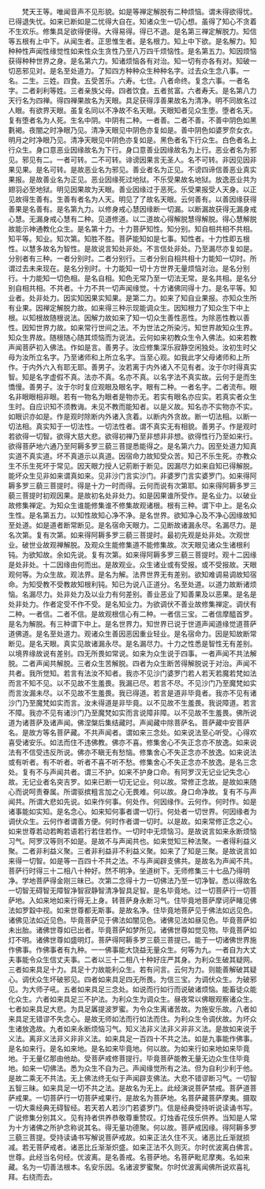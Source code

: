 <!-- { "loadSidebar": true } -->
　　梵天王等。唯闻音声不见形貌。如是等禅定解脱有二种烦恼。谓未得欲得忧。已得退失忧。如来已断如是二忧得大自在。知诸众生一切心想。虽得了知心不贪着不生欢乐。修集具足欲得便得。大得易得。得已不退。是名第三禅定解脱力。知信等五根有上中下。从闻生者。正思惟生者。是名根力。知上中下欲。是名解力。知种种性声闻性缘觉性如来性众生贪性乃至八万四千烦恼性。是名第五力。知因烦恼获得种种世界之身。是名第六力。知诸烦恼各有对治。知一切有亦各有对。知破一切恶邪见对。是名至处道力。了知四方种种众生种种名字。过去众生念八事。一名。二生。三姓。四食。五受苦乐。六寿。七住。八者命终。复念六事。一者名字。二者刹利等姓。三者亲族父母。四者饮食。五者贫富。六者寿夭。是名第八力天行名为四禅。得四禅果故名为天眼。具足获得淳善果故名为清净。明不同故名过人眼。有欲界天眼。虽复名同以不净故不名天眼。天眼知者见众生堕。堕者名天。复有堕者名为人死。生名中阴。中阴有二种。一者善。二者不善。不善中阴色如黑氀褐。夜闇之时净眼乃见。清净天眼见中阴色亦复如是。善中阴色如婆罗奈女衣。明月之时净眼乃见。清净天眼见中阴色亦复如是。黑色者名下行众生。白色者名上行众生。身口意恶业因缘故名为下行。身口意善业因缘故名为上行。恶业者名为邪见。邪见有二。一者可转。二不可转。诽谤因果言无圣人。名不可转。非因见因非果见果。是名可转。是故恶业名为邪见。善业者名为正见。不谤四谛信善恶业真实果报。是故善业名为正见。恶业因缘死过地狱。不乐受果故名地狱。放逸恶业共为翅羽必至地狱。明见因果故为天眼。善业因缘过于恶死。乐受果报受人天身。以正见故得生善有。生善有者名为人天。明见了了故名天眼。云何善有。以善因缘获得善果是名善有。是名第九力。以修身戒心慧因缘断一切漏。以断漏故获得无漏身戒心慧。无漏身戒心慧有二种。见道修道。以二道故心得解脱慧得解脱。得心慧解脱故能示神通教化众生。是名第十力。十力菩萨知性。知分别。知自相共相不共相。知平等。知业。知次第。知胜不胜。菩萨能知如是七事。知性者。十力性即五根性。以慧多故名为智性。是故说言知处非处。不言信处非处。乃至漏尽亦复如是。分别者有三种。一者分别时。二者分别行。三者分别自相共相十力能知一切时。所谓过去未来现在。是名分别时。十力能知一切十方世界无量烦恼对治。是名分别行。十力能知一切色相。是名自相。知色无常乃至一切法无常。是名共相。是名分别自相共相。不共者。十力不共一切声闻缘觉。十方诸佛同得十力。是名平等。知业者。处非处力。因实知因果实知果。是第二力。如来了知自业果报。亦知众生所有业果。因禅定解脱力故。如来得三种示现能调众生。因知根力了知众生下中上根。以知根故随根说法。因解力故如来了知一切众生善性恶性。为除恶性教以善性。因知世界力故。如来常行世间之法。不为世法之所染污。知世界故知众生界。知众生界故。随根随心随其烦恼而为说法。云何如来初教众生令入佛法。如来若教声闻菩萨初入佛法。作如是言。善男子。汝应修集深乐寂静空闲独处。汝初生时父母为汝所立名字。乃至诸师和上所立名字。当至心观。如我此字父母诸师和上所作。于内外六入有耶无耶。善男子。汝若离于内外诸入不见有者。汝于尔时得真实智。知是名字虚假不真。法亦不真。名亦不真。以名字法不真实故。云何于是而生憍慢。善男子。汝于尔时复应观眼及眼名字。眼有二种。一者名字。二者流布。眼名非眼眼相非眼。若有一物名为眼者是物亦无。若实有眼名亦应实。若真实者众生生时。自应识知不须教诲。未见不教而能知者。以是义故。知名亦不实物亦不实。如眼识亦如是。作是观时除断内外诸入贪着。以断内外贪故。断一切法相。以断一切法相。真实知于一切法性。一切法性者。谓不真实无有相貌。善男子。作是观时若欲得一切智。欲得大慈大悲。欲得初禅乃至非想非非想。欲得性行乃至如来行。欲得菩萨地六通乃至阿耨多罗三藐三菩提悉能得之。是名第六力。因至处道力知真实道不真实道。坏不真道示以真道。因宿命力故知受众苦。知己不乐生死。亦教众生不乐生死坏于常见。因天眼力授人记莂断于断见。因漏尽力如来自知已得解脱。能坏众生见非如来谓真如来。见非沙门言实沙门。非婆罗门言实婆罗门。如来得阿耨多罗三藐三菩提时。得是十力一时而得。云何而说有次第耶。如来得阿耨多罗三藐三菩提时初观因果。是故初名处非处力。如是因果谁所受作。是名业力。以破业故修集禅定。为知众生谁能修集谁不修集故观诸根。根有三种。谓下中上。是名众生性。是名第五力。以知性故知心净不净。是名世界。欲知净心及不净心因缘故知至处道。如是道者断常断见。是名宿命天眼力。二见断故诸漏永尽。名漏尽力。是名次第。复有次第。如来得阿耨多罗三藐三菩提时。最初先观是处非处。次观世业。破世业故观禅解脱。及观众生能修集道不能修集故。次天眼见诸众生诸根利钝。为欲知故。余如先说。复有次第。如来得阿耨多罗三藐三菩提时。观十二因缘是处非处。十二因缘由何而出。是故观业。众生诸业或有受报。或不受报故。天眼观何等。为众生故。观法界。是名为解。法界世界无有差别。欲知难调易调故知宿命。为知受教不受教故知根利钝。知已为说八正道分。名至处道。以道力故断诸烦恼。名漏尽力。处非处力及以业力有何差别。善业恶业了知善果及以恶果。是名是处非处力。作者定受不作不受。是名知业力。为欲调伏不善业故修集禅定。调伏有二种。一者信。二者不信。是故观根信心有二种。一者信三宝。二者信摩醯首罗。是名为解脱。有三种谓下中上。是名世界力。知世界已说于世道声闻道缘觉道菩萨道佛道。是名至处道力。观诸众生善因恶因重业轻业。是名宿命力。因是知故断常断见。是名天眼。真实见故诸漏永尽。是名漏尽力。十力之性悉是智性无有差别。以境界缘故说有差别。四无所畏如常说。如来为众生说于四事。一者声闻不共法解脱。二者声闻共解脱。三者众生苦解脱。四者为众生断苦得解脱说于对治。声闻不共者。我所觉知。若言有法汝不知者。我亦不见沙门婆罗门若人若天若魔若梵如法而言不知不见。以不见故不生羞畏。我漏已尽。若言不尽。不见沙门乃至魔梵如实而言汝漏未尽。以不见故不生羞畏。我已得道。若言是道非毕竟者。我亦不见有诸沙门乃至魔梵如实而言。汝未得道是非毕竟。以不见故不生羞畏。我说障道。若言不障。我亦不见有诸沙门乃至魔梵如实而言说障非障。以不见故不生羞畏。佛所说道为诸菩萨及诸声闻。佛涅槃后集结藏时。声闻藏中除菩萨名。菩萨藏中安菩萨名。是故方等名菩萨藏。不共声闻者。谓如来三念处。如来说法至心听受。心得欢喜受诸安乐。如法而住不违佛教。佛亦不喜。修集舍心不失正念亦不放逸。如来说法有不信受违反所说。佛亦不瞋无有愁恼。修集舍心不失正念亦不放逸。如来说法或有听者。有不听者。听者不喜不听不愁。修集舍心不失正念亦不放逸。是名三念处。复有不与声闻共者。谓三不护。如来不护身口命。有阿罗汉无记业记失念心故。无记业者名突吉罗。如来已断一切无记业。何以故。常修正念故。是故如来随心而说呵责眷属。所谓驱摈粗言加之心无畏难。何以故。身口命净故。复有不与声闻共。所谓大悲如先说。如来作何事。何处作。何因缘作。云何作。何时作。如是诸事能如实知。是名念心。如来知何事者谓一切行。何处者一切世界。何因缘者为调伏众生。云何作者谓善方便。何时作者谓一切时。以是故。如来常修正念之心。如来世尊若动若眴若语若行若住若作。一切时中无烦恼习。是故说言如来永断烦恼习气。阿罗汉等则不如是。是故不与声闻共也。如来觉知三种法聚。一者得利益义聚。二者非利益义聚。三者非利益非不利益义聚。如来了了知是三聚。是故说言如来得一切智。如是等一百四十不共之法。不与声闻辟支佛共。是故名为声闻不共。菩萨行时得三十二相八十种好。然不明净。坐道树下。无师修集三十七品乃得明净。学地菩萨得金刚三昧已。次第二念得十力一切佛法乃至一切净智。悉以得故名一切智无碍智无障智净智寂静智清净智具足智。是名毕竟地。过一切菩萨行一切菩萨地。入如来地如来行得无上身。转菩萨身永断习气。住毕竟地菩萨摩诃萨睹见佛法如罗縠中视。如来世尊都无斯事。是故名净。住毕竟地菩萨见于佛法如远见色。诸佛见法如近见色。毕竟菩萨见于佛法如闇见色。诸佛见法如昼见色。毕竟菩萨如未出胎。诸佛世尊如已出者。毕竟菩萨如梦所见。诸佛世尊如觉见物。毕竟菩萨如灯不明。诸佛世尊如盛明灯。菩萨得阿耨多罗三藐三菩提已。能于一切诸佛世界施作佛事。作佛事者有九种。一一佛事能大饶益无量众生。何等为九。一者自为大丈夫事能令众生信丈夫事。二者以三十二相八十种好庄严其身。为利众生破其疑网。三者如来具足十力。具足十力故能利众生。若有问言。云何为力。则能善解破其疑心。调伏众生坏破邪见。四者如来具足四无所畏。为信三宝。为调伏众生。为破邪见。为大师子吼。五者如来具足三念处。如说而行如行而说破诸烦恼。能畜徒众能化众生。六者如来具足三不护法。为利众生为调众生。昼夜常以佛眼观察诸众生。七者如来具足大悲。为具足羼提波罗蜜。为令众生离诸苦故。为施安乐故。八者如来具足无错谬不失念心。是故无师如法而行如法而住。为利众生令调伏故。为坏众生诸放逸故。九者如来永断烦恼习气。知义法非义法非义非非义法。是故如来说于义法。离非义法非义非非义法。如来具足一百四十不共之法。如是九事能作佛事。是名如来行。是名如来地。是名如来毕竟地。何以故。为如来行如来地如来毕竟地。于无量亿那由他劫。受菩萨戒修菩提行。毕竟菩萨能教无量无边众生住毕竟地。如来一切佛法。悉为众生不自为己。声闻缘觉所有之法。但为自利少利于他。是故二乘无不共法。无上佛法终无似于声闻辟支佛法。大悲不错谬断习气。一切智五智三昧。如来具足一切不共之法。是故名为无上。此经演说菩萨禁戒。菩萨道菩萨戒果。一切菩萨行一切菩萨戒果行。是故名为菩萨地。名菩萨藏菩萨摩夷。摄取一切大乘经典无碍智经。若天若人若沙门若婆罗门。信是经典受持听说读诵书写。广说修集分别其义。见有持者供养恭敬尊重赞叹。灯烛香花伎乐供养。当知是人常为十方诸佛之所护念称说其名。得无量功德聚。何以故。菩萨戒因缘。得阿耨多罗三藐三菩提。受持读诵书写解说菩萨戒故。如来正法久住不灭。诸恶比丘渐就损减。若无菩萨戒者。诸恶比丘渐渐炽盛。如来正法不久则灭。尔时优波离白佛言。世尊。此经当名何经。优波离。是名善戒。名菩萨地。名菩萨毗尼摩夷。名如来藏。名为一切善法根本。名安乐因。名诸波罗蜜聚。尔时优波离闻佛所说欢喜礼拜。右绕而去。

